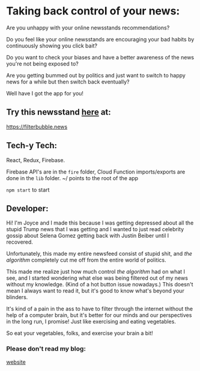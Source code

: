 # Taking back control of your news:

Are you unhappy with your online newsstands recommendations?

Do you feel like your online newsstands are encouraging your bad habits by continuously showing you click bait?

Do you want to check your biases and have a better awareness of the news you're not being exposed to?

Are you getting bummed out by politics and just want to switch to happy news for a while but then switch back eventually?

Well have I got the app for you!

## Try this newsstand [here](https://filterbubble.news) at:

<https://filterbubble.news>

## Tech-y Tech:

React, Redux, Firebase.

Firebase API's are in the `fire` folder, Cloud Function imports/exports are done in the `lib` folder.
~/ points to the root of the app

`npm start` to start

## Developer:

Hi! I'm Joyce and I made this because I was getting depressed about all the stupid Trump news that I was getting and I wanted to just read celebrity gossip about Selena Gomez getting back with Justin Beiber until I recovered.

Unfortunately, this made my entire newsfeed consist of stupid shit, and _the algorithm_ completely cut me off from the entire world of politics.

This made me realize just how much control _the algorithm_ had on what I see, and I started wondering what else was being filtered out of my news without my knowledge. (Kind of a hot button issue nowadays.) This doesn't mean I always want to read it, but it's good to know what's beyond your blinders.

It's kind of a pain in the ass to have to filter through the internet without the help of a computer brain, but it's better for our minds and our perspectives in the long run, I promise! Just like exercising and eating vegetables.

So eat your vegetables, folks, and exercise your brain a bit!

### Please don't read my blog:
[website](https://joyceren.com)
